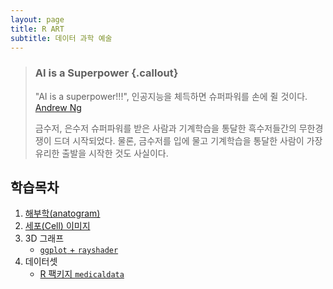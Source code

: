 ```yaml
---
layout: page
title: R ART
subtitle: 데이터 과학 예술
---
```


> ### AI is a Superpower {.callout}
>
> "AI is a superpower!!!", 인공지능을 체득하면 슈퍼파워를 손에 쥘 것이다. [Andrew Ng](https://twitter.com/andrewyng/status/728986380638916609)
>
> 금수저, 은수저 슈퍼파워를 받은 사람과 기계학습을 통달한 흑수저들간의 무한경쟁이 드뎌 시작되었다. 물론, 
> 금수저를 입에 물고 기계학습을 통달한 사람이 가장 유리한 출발을 시작한 것도 사실이다.

## 학습목차 

1. [해부학(anatogram)](healthcare-anatogram.html)
1. [세포(Cell) 이미지](healthcare-cell.html)
1. 3D 그래프
    - [`ggplot` + `rayshader`](healthcare-rayshader.html)
1. 데이터셋
    - [R 팩키지 `medicaldata`](healthcare-medicaldata.html)
